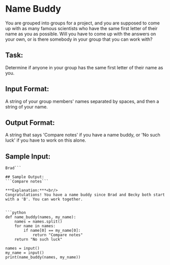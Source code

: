 # Name Buddy

You are grouped into groups for a project, and you are supposed to come up with as many famous scientists who have the same first letter of their name as you as possible. 
Will you have to come up with the answers on your own, or is there somebody in your group that you can work with?

## Task: 
Determine if anyone in your group has the same first letter of their name as you.

## Input Format: 
A string of your group members' names separated by spaces, and then a string of your name.

## Output Format: 
A string that says 'Compare notes' if you have a name buddy, or 'No such luck' if you have to work on this alone.

## Sample Input: 
```Becky Joan Fred Trey
Brad```

## Sample Output: 
```Compare notes```

***Explanation:***<br/>
Congratulations! You have a name buddy since Brad and Becky both start with a 'B'. You can work together.


```python
def name_buddy(names, my_name):
    names = names.split()
    for name in names:
        if name[0] == my_name[0]:
            return "Compare notes"
    return "No such luck"

names = input()
my_name = input()
print(name_buddy(names, my_name))
```
